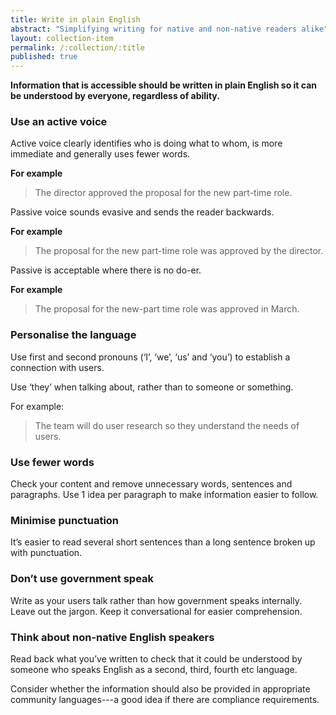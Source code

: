 ```yaml
---
title: Write in plain English
abstract: "Simplifying writing for native and non-native readers alike"
layout: collection-item
permalink: /:collection/:title
published: true
---
```


**Information that is accessible should be written in plain English so it can be understood by everyone, regardless of ability.**

### Use an active voice

Active voice clearly identifies who is doing what to whom, is more immediate and generally uses fewer words.

**For example**

> The director approved the proposal for the new part-time role.

Passive voice sounds evasive and sends the reader backwards.

**For example**

> The proposal for the new part-time role was approved by the director.

Passive is acceptable where there is no do-er.

**For example**

> The proposal for the new-part time role was approved in March.

### Personalise the language

Use first and second pronouns (‘I’, ‘we’, ‘us’ and ‘you’) to establish a connection with users.

Use ‘they’ when talking about, rather than to someone or something.

For example:

> The team will do user research so they understand the needs of users.

### Use fewer words

Check your content and remove unnecessary words, sentences and paragraphs. Use 1 idea per paragraph to make information easier to follow.

### Minimise punctuation

It’s easier to read several short sentences than a long sentence broken up with punctuation.

### Don’t use government speak

Write as your users talk rather than how government speaks internally. Leave out the jargon. Keep it conversational for easier comprehension.

### Think about non-native English speakers

Read back what you’ve written to check that it could be understood by someone who speaks English as a second, third, fourth etc language.

Consider whether the information should also be provided in appropriate community languages---a good idea if there are compliance requirements.
